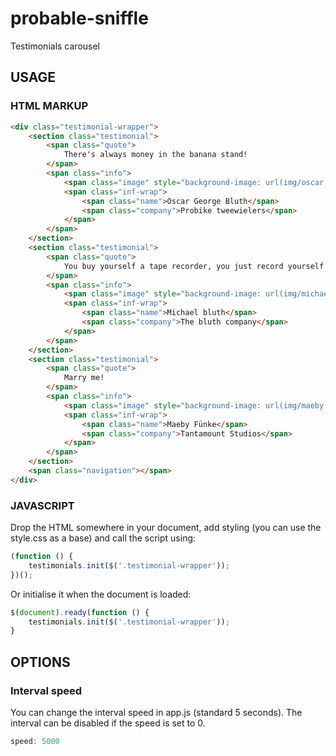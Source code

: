 # probable-sniffle
Testimonials carousel

## USAGE 

### HTML MARKUP

```html
<div class="testimonial-wrapper">
    <section class="testimonial">
        <span class="quote">
            There's always money in the banana stand!
        </span>
        <span class="info">
            <span class="image" style="background-image: url(img/oscar.jpg)"></span>
            <span class="inf-wrap">
                <span class="name">Oscar George Bluth</span> 
                <span class="company">Probike tweewielers</span>
            </span>
        </span>
    </section>
    <section class="testimonial">
        <span class="quote">
            You buy yourself a tape recorder, you just record yourself for a whole day. I think you’re going to be surprised at some of your phrasing.
        </span>
        <span class="info">
            <span class="image" style="background-image: url(img/michael.jpg)"></span>
            <span class="inf-wrap">
                <span class="name">Michael bluth</span> 
                <span class="company">The bluth company</span>
            </span>
        </span>
    </section>
    <section class="testimonial">
        <span class="quote">
            Marry me!
        </span>
        <span class="info">
            <span class="image" style="background-image: url(img/maeby.jpg)"></span>
            <span class="inf-wrap">
                <span class="name">Maeby Fünke</span> 
                <span class="company">Tantamount Studios</span>
            </span>
        </span>
    </section>
    <span class="navigation"></span>
</div>
```

### JAVASCRIPT

Drop the HTML somewhere in your document, add styling (you can use the style.css as a base) and call the script using:

```js
(function () {
    testimonials.init($('.testimonial-wrapper'));
})();
```

Or initialise it when the document is loaded:

```js
$(document).ready(function () {
    testimonials.init($('.testimonial-wrapper'));
}
```

## OPTIONS

### Interval speed

You can change the interval speed in app.js (standard 5 seconds). 
The interval can be disabled if the speed is set to 0.

```js
speed: 5000
```